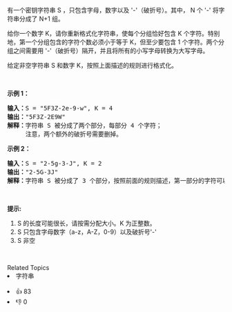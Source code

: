 <p>有一个密钥字符串 S ，只包含字母，数字以及 &#39;-&#39;（破折号）。其中， N 个 &#39;-&#39; 将字符串分成了 N+1 组。</p>

<p>给你一个数字 K，请你重新格式化字符串，使每个分组恰好包含 K 个字符。特别地，第一个分组包含的字符个数必须小于等于 K，但至少要包含 1 个字符。两个分组之间需要用 &#39;-&#39;（破折号）隔开，并且将所有的小写字母转换为大写字母。</p>

<p>给定非空字符串 S 和数字 K，按照上面描述的规则进行格式化。</p>

<p>&nbsp;</p>

<p><strong>示例 1：</strong></p>

<pre><strong>输入：</strong>S = &quot;5F3Z-2e-9-w&quot;, K = 4
<strong>输出：</strong>&quot;5F3Z-2E9W&quot;
<strong>解释：</strong>字符串 S 被分成了两个部分，每部分 4 个字符；
&nbsp;    注意，两个额外的破折号需要删掉。
</pre>

<p><strong>示例 2：</strong></p>

<pre><strong>输入：</strong>S = &quot;2-5g-3-J&quot;, K = 2
<strong>输出：</strong>&quot;2-5G-3J&quot;
<strong>解释：</strong>字符串 S 被分成了 3 个部分，按照前面的规则描述，第一部分的字符可以少于给定的数量，其余部分皆为 2 个字符。
</pre>

<p>&nbsp;</p>

<p><strong>提示:</strong></p>

<ol>
	<li>S 的长度可能很长，请按需分配大小。K 为正整数。</li>
	<li>S 只包含字母数字（a-z，A-Z，0-9）以及破折号&#39;-&#39;</li>
	<li>S 非空</li>
</ol>

<p>&nbsp;</p>
<div><div>Related Topics</div><div><li>字符串</li></div></div><br><div><li>👍 83</li><li>👎 0</li></div>